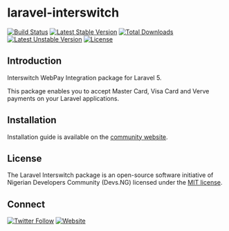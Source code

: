 # laravel-interswitch

[![Build Status](https://travis-ci.org/DevsNG/laravel-interswitch.svg?branch=master)](https://travis-ci.org/DevsNG/laravel-interswitch)
[![Latest Stable Version](https://poser.pugx.org/DevsNG/laravel-interswitch/v/stable)](https://packagist.org/packages/devsng/laravel-interswitch)
[![Total Downloads](https://poser.pugx.org/DevsNG/laravel-interswitch/downloads)](https://packagist.org/packages/devsng/laravel-interswitch)
[![Latest Unstable Version](https://poser.pugx.org/DevsNG/laravel-interswitch/v/unstable)](https://packagist.org/packages/devsng/laravel-interswitch)
[![License](https://poser.pugx.org/DevsNG/laravel-interswitch/license)](https://packagist.org/packages/devsng/laravel-interswitch)

## Introduction
Interswitch WebPay Integration package for Laravel 5.

This package enables you to accept Master Card, Visa Card and Verve payments on your Laravel applications.


## Installation

Installation guide is available on the [community website](https://community.devs.ng/t/interswitch-webpay-integration-for-laravel-5/134).

## License

The Laravel Interswitch package is an open-source software initiative of Nigerian Developers Community (Devs.NG) licensed under the [MIT license](http://opensource.org/licenses/MIT).


## Connect

[![Twitter Follow](https://img.shields.io/twitter/follow/DevelopersNG.svg?style=social&label=Follow&maxAge=2592000?style=plastic)](https://twitter.com/DevelopersNG)
[![Website](https://img.shields.io/website-up-down-green-red/https/community.devs.ng.svg?maxAge=2592000?style=plastic)](https://community.devs.ng)
